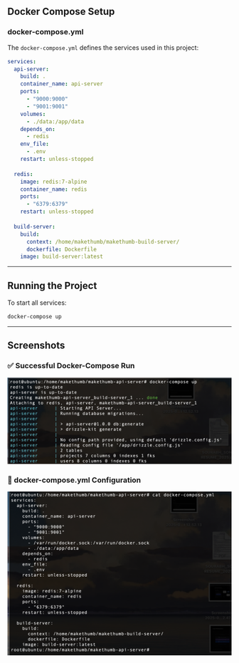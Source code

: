 ## Docker Compose Setup

### docker-compose.yml
The `docker-compose.yml` defines the services used in this project:

```yaml
services:
  api-server:
    build: .
    container_name: api-server
    ports:
      - "9000:9000"
      - "9001:9001"
    volumes:
      - ./data:/app/data
    depends_on:
      - redis
    env_file:
      - .env
    restart: unless-stopped

  redis:
    image: redis:7-alpine
    container_name: redis
    ports:
      - "6379:6379"
    restart: unless-stopped

  build-server:
    build:
      context: /home/makethumb/makethumb-build-server/
      dockerfile: Dockerfile
    image: build-server:latest
```

---

## Running the Project

To start all services:
```bash
docker-compose up 
```

---

## Screenshots

### ✅ Successful Docker-Compose Run
![Screenshot](./screenshot/ss1.png)

### 📄 docker-compose.yml Configuration
![Screenshot](./screenshot/ss2.png)
